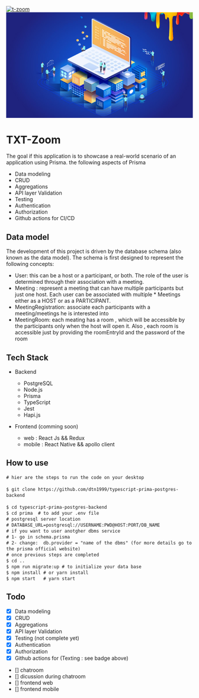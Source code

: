 [![t-zoom](https://github.com/dtn1999/typescript-prima-postgres-backend/workflows/t-zoom/badge.svg)](https://github.com/dtn1999/typescript-prima-postgres-backend/actions)
![html5 and css3 image](How_to_Become_a_Back_End_Developer.jpg)

# TXT-Zoom

The goal if this application is to showcase a real-world scenario of an application using Prisma. the following aspects of Prisma

* Data modeling
* CRUD
* Aggregations
* API layer Validation
* Testing
* Authentication
* Authorization
* Github actions for CI/CD

## Data model

The development of this project is driven by the database schema (also known as the data model). The schema is first designed to represent the following concepts:

* User: this can be a host or a participant, or both. The role of the user is determined through their association with a meeting.
* Meeting : represent a meeting that can have multiple participants but just one host. Each user can be associated with multiple * Meetings either as a HOST or as a PARTICIPANT.
* MeetingRegistration: associate each participants with a meeting/meetings he is interested into
* MeetingRoom: each meating has a room , which will be accessible by the participants only when the host will open it. Also , each room is accessible just by providing the roomEntryId and the password of the room

## Tech Stack

* Backend
    * PostgreSQL
    * Node.js
    * Prisma
    * TypeScript
    * Jest
    * Hapi.js

* Frontend (comming soon)
   * web : React Js && Redux
   * mobile : React Native && apollo client

## How to use

```
# hier are the steps to run the code on your desktop

$ git clone https://github.com/dtn1999/typescript-prima-postgres-backend

$ cd typescript-prima-postgres-backend
$ cd prima  # to add your .env file 
# postgresql server location 
# DATABASE_URL=postgresql://USERNAME:PWD@HOST:PORT/DB_NAME  
# if you want to user anotgher dbms service
# 1- go in schema.prisma
# 2- change:  db.provider = "name of the dbms" (for more details go to the prisma official website)
# once previous steps are completed
$ cd ..
$ npm run migrate:up # to initialize your data base
$ npm install # or yarn install 
$ npm start   # yarn start 
```

## Todo

- [x] Data modeling
- [x] CRUD
- [x] Aggregations
- [x] API layer Validation
- [x] Testing (not complete yet)
- [x] Authentication
- [x] Authorization
- [x] Github actions for (Texting : see badge above)
- []  chatroom 
- []  dicussion during chatroom
- []  frontend web
- []  frontend mobile
